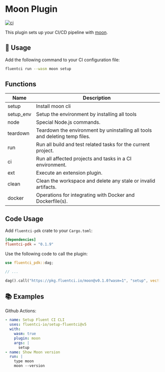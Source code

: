 # Moon Plugin

[![ci](https://github.com/fluentci-io/moon-plugin/actions/workflows/ci.yml/badge.svg)](https://github.com/fluentci-io/moon-plugin/actions/workflows/ci.yml)

This plugin sets up your CI/CD pipeline with [moon](https://moonrepo.dev/moon).

## 🚀 Usage

Add the following command to your CI configuration file:

```bash
fluentci run --wasm moon setup
```

## Functions

| Name      | Description                                   |
| --------- | --------------------------------------------- |
| setup     | Install moon cli                              |
| setup_env | Setup the environment by installing all tools |
| node      | Special Node.js commands.                     |
| teardown  | Teardown the environment by uninstalling all tools and deleting temp files. |
| run       | Run all build and test related tasks for the current project.    |
| ci        | Run all affected projects and tasks in a CI environment. |
| ext       | Execute an extension plugin.  |
| clean     | Clean the workspace and delete any stale or invalid artifacts. |
| docker    | Operations for integrating with Docker and Dockerfile(s). |

## Code Usage

Add `fluentci-pdk` crate to your `Cargo.toml`:

```toml
[dependencies]
fluentci-pdk = "0.1.9"
```

Use the following code to call the plugin:

```rust
use fluentci_pdk::dag;

// ...

dag().call("https://pkg.fluentci.io/moon@v0.1.0?wasm=1", "setup", vec![])?;
```

## 📚 Examples

Github Actions:

```yaml
- name: Setup Fluent CI CLI
  uses: fluentci-io/setup-fluentci@v5
  with:
    wasm: true
    plugin: moon
    args: |
      setup
- name: Show Moon version
  run: |
    type moon
    moon --version
```
